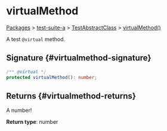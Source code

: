 # virtualMethod

[Packages](/) \> [test-suite-a](/test-suite-a/) \> [TestAbstractClass](/test-suite-a/testabstractclass-class/) \> [virtualMethod()](/test-suite-a/testabstractclass-class/virtualmethod-method)

A test `@virtual` method.

## Signature {#virtualmethod-signature}

```typescript
/** @virtual */
protected virtualMethod(): number;
```

## Returns {#virtualmethod-returns}

A number!

**Return type**: number
